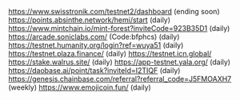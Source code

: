 https://www.swisstronik.com/testnet2/dashboard (ending soon)
https://points.absinthe.network/hemi/start (daily)
https://www.mintchain.io/mint-forest?inviteCode=923B35D1 (daily)
https://arcade.soniclabs.com/ (Code:bfphcs) (daily)
https://testnet.humanity.org/login?ref=wuya51 (daily)
https://testnet.plaza.finance/ (daily)
https://testnet.icn.global/ 
https://stake.walrus.site/  (daily)
https://app-testnet.yala.org/ (daily)
https://daobase.ai/point/task?inviteId=I2TIQF (daily)
https://genesis.chainbase.com/referral?referral_code=J5FMOAXH7 (weekly)
https://www.emojicoin.fun/ (daily)
